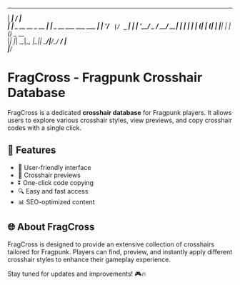 
  ______                _____                   
 |  ____|              / ____|                  
 | |__ _ __ __ _  __ _| |     _ __ ___  ___ ___ 
 |  __| '__/ _` |/ _` | |    | '__/ _ \/ __/ __|
 | |  | | | (_| | (_| | |____| | | (_) \__ \__ \
 |_|  |_|  \__,_|\__, |\_____|_|  \___/|___/___/
                  __/ |                         
                 |___/                          
# FragCross - Fragpunk Crosshair Database

FragCross is a dedicated **crosshair database** for Fragpunk players. It allows users to explore various crosshair styles, view previews, and copy crosshair codes with a single click.

## 🚀 Features
- 📌 User-friendly interface
- 🎯 Crosshair previews
- ⏬ One-click code copying
- 🔍 Easy and fast access
- 📊 SEO-optimized content

## 🌐 About FragCross
FragCross is designed to provide an extensive collection of crosshairs tailored for Fragpunk. Players can find, preview, and instantly apply different crosshair styles to enhance their gameplay experience.

Stay tuned for updates and improvements! 🎮🔥
